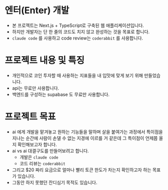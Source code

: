 # 엔터(Enter) 개발

- 본 프로젝트는 Next.js + TypeScript로 구축된 웹 애플리케이션입니다.
- 하지만 개발자는 단 한 줄의 코드도 치지 않고 완성하는 것을 목표로 합니다.
- `claude code` 를 사용하고 code review는 `coderabbit` 를 사용합니다.

# 프로젝트 내용 및 특징

- 개인적으로 코인 투자할 때 사용하는 지표들을 내 입맛에 맞게 보기 위해 만들었습니다.
- api는 무료만 사용합니다.
- 백엔드를 구성하는 supabase 도 무료만 사용합니다.

# 프로젝트 목표

- ai 에게 개발을 맡겨놓고 원하는 기능들을 말하며 살을 붙여가는 과정에서 특이점을 지나는 순간에 사람이 손댈 수 없는 지경에 이르를 거 같은데 그 특이점이 언제쯤 올지 확인해보고자 합니다.
- ai vs ai 대결구도를 만들어보려고 합니다.
  - 개발은 `claude code`
  - 코드 리뷰는 `coderabbit`
- 그리고 $20 짜리 요금으로 얼마나 빨리 토큰 한도가 차는지 확인하고자 하는 목표가 있습니다.
- 그동안 하지 못했던 잔디심기 목적도 있습니다.
